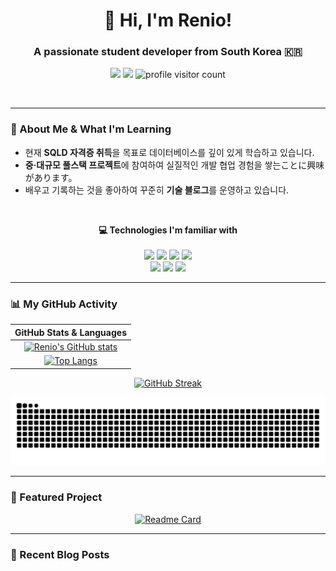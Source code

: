 <div align="center">
  
# 👋 Hi, I'm Renio! 
### A passionate student developer from South Korea 🇰🇷

<p>
  <a href="https://devrenio.github.io/blog" target="_blank"><img src="https://img.shields.io/badge/Blog-434343?style=for-the-badge&logo=velog&logoColor=white"></a>
  <a href="mailto:eunho9684@gmail.com"><img src="https://img.shields.io/badge/Email-D14836?style=for-the-badge&logo=gmail&logoColor=white"></a>
  <img src="https://komarev.com/ghpvc/?username=devRenio&style=for-the-badge&color=brightgreen" alt="profile visitor count">
</p>

</div>

<br>

---

### 🌱 About Me & What I'm Learning

-   현재 **SQLD 자격증 취득**을 목표로 데이터베이스를 깊이 있게 학습하고 있습니다.
-   **중·대규모 풀스택 프로젝트**에 참여하여 실질적인 개발 협업 경험을 쌓는ことに興味があります。
-   배우고 기록하는 것을 좋아하여 꾸준히 **기술 블로그**를 운영하고 있습니다.

<br>

<div align="center">
  
**💻 Technologies I'm familiar with** <br><br>
<img src="https://img.shields.io/badge/Python-3776AB?style=for-the-badge&logo=Python&logoColor=white">
<img src="https://img.shields.io/badge/C-A8B9CC?style=for-the-badge&logo=C&logoColor=white">
<img src="https://img.shields.io/badge/Flutter-02569B?style=for-the-badge&logo=Flutter&logoColor=white">
<img src="https://img.shields.io/badge/SQLite-003B57?style=for-the-badge&logo=SQLite&logoColor=white">
<br>
<img src="https://img.shields.io/badge/HTML5-E34F26?style=for-the-badge&logo=HTML5&logoColor=white">
<img src="https://img.shields.io/badge/CSS3-1572B6?style=for-the-badge&logo=CSS3&logoColor=white">
<img src="https://img.shields.io/badge/JavaScript-F7DF1E?style=for-the-badge&logo=JavaScript&logoColor=black">
</div>

---

### 📊 My GitHub Activity

<div align="center">

| GitHub Stats & Languages |
| :---: |
| [![Renio's GitHub stats](https://github-readme-stats.vercel.app/api?username=devRenio&show_icons=true&theme=radical)](https://github.com/anuraghazra/github-readme-stats) |
| [![Top Langs](https://github-readme-stats.vercel.app/api/top-langs/?username=devRenio&layout=compact&theme=radical)](https://github.com/anuraghazra/github-readme-stats) |
[![GitHub Streak](https://streak-stats.demolab.com?user=devRenio&theme=radical&hide_border=true)](https://git.io/streak-stats)

</div>

<div align="center">
  <img src="https://github.com/devRenio/devRenio/blob/output/github-contribution-grid-snake.svg" alt="contribution snake">
</div>

---

### 📌 Featured Project

<div align="center">

[![Readme Card](https://github-readme-stats.vercel.app/api/pin/?username=devRenio&repo=Bible-verse-memorization&theme=radical)](https://github.com/devRenio/Bible-verse-memorization)

</div>

---

### 📝 Recent Blog Posts
